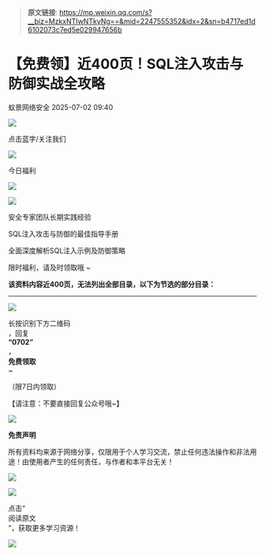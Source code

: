 > **原文链接**: https://mp.weixin.qq.com/s?__biz=MzkxNTIwNTkyNg==&mid=2247555352&idx=2&sn=b4717ed1d6102073c7ed5e029947656b

#  【免费领】近400页！SQL注入攻击与防御实战全攻略  
 蚁景网络安全   2025-07-02 09:40  
  
![](https://mmbiz.qpic.cn/mmbiz_png/Ljib4So7yuWjRNXHaZHEfrMNCcDian3sGpzQd8HYquBhOibiaglQNQ9jL6QVibtefLCHNvymxAu0ZGKjnGf4x2hBLFA/640?wx_fmt=png "")  
  
点击蓝字/关注我们  
  
![](https://mmbiz.qpic.cn/mmbiz_gif/Ljib4So7yuWgmBny4eMeJJOramdTQiciaDu5LeMykBibiaorwCvYEX2sxq5lVYw4iaddx0qYlbQ6fAyXd22dcFOiads8w/640?wx_fmt=gif "")  
  
今日福利  
  
![](https://mmbiz.qpic.cn/mmbiz_gif/Ljib4So7yuWgmBny4eMeJJOramdTQiciaDuYRDXO8rZ2DX4p68v8aWfzp0XSlDyFJvENtj4DwOjoB5CaZVMPnfFYQ/640?wx_fmt=gif "")  
  
  
![](https://mmbiz.qpic.cn/mmbiz_png/Ljib4So7yuWjCWWfEAMTVhqG1TTmGEa5zMEBiaFsItnHPOjffujavOef7dtibvyEhhouaTnYVlkflf6tQQq5qB47w/640?wx_fmt=png&wxfrom=5&wx_lazy=1&wx_co=1 "")  
  
安全专家团队长期实践经验  
  
SQL注入攻击与防御的最佳指导手册  
  
全面深度解析SQL注入示例及防御策略  
  
限时福利，请及时领取哦 ~  
  
  
  
**该资料内容近400页，无法列出全部目录，以下为节选的部分目录：**  
  
****  
  
![](https://mmbiz.qpic.cn/mmbiz_png/3RhuVysG9LdhGqibTt3QFDB3xaT5KXWS1GBU2Eia4S7NibcqLpiacJkH7zGcPWamX4WkdA9llbPYic0fVvp4YlEJibTg/640?wx_fmt=png "")  
  
  
  
  
长按识别下方二维码  
，回复  
**“0702”**  
，  
**免费领取**  
~  
  
（限7日内领取）  
  
【请注意：不要直接回复公众号哦~】  
  
  
![](https://mmbiz.qpic.cn/mmbiz_jpg/3RhuVysG9Lfk8vprdHr8d5Kvic1v77CuKhibz3zlmyVatcKQzHHlvZp0eE3j6s4VRYd8MroZgibLKU86xL2xtsS8A/640?wx_fmt=jpeg "")  
  
  
  
  
**免责声明**  
  
所有资料均来源于网络分享，仅限用于个人学习交流，禁止任何违法操作和非法用途！由使用者产生的任何责任，与作者和本平台无关！  
  
![](https://mmbiz.qpic.cn/mmbiz_png/Ljib4So7yuWiahvZwg4p30ZibNicibicyjWVSSlbib1QzuW7zoUMtJArLq3MwATvaEGyBeajm0Dk1uqJOibmmvcJnLoqOQ/640?wx_fmt=png&wxfrom=5&wx_lazy=1&wx_co=1 "")  
  
  
![](https://mmbiz.qpic.cn/mmbiz_gif/Ljib4So7yuWiaHr6xhtA6nca5wZnDicbKXe3FC0ic4IiasRfVm2e6Y06ZYvUv5KyVBnEmtvOyDUyn7m5PIrgwtE7Rcw/640?wx_fmt=gif "")  
  
点击“  
阅读原文  
”，获取更多学习资源！  
  
![](https://mmbiz.qpic.cn/mmbiz_png/Ljib4So7yuWiaHr6xhtA6nca5wZnDicbKXeN0SibqAMiaSjibKI7jkge8o1AO1o0QkialLs59Bxa8iaY7yibBicue54dVEdw/640?wx_fmt=png "")  
  
  
